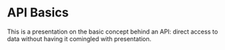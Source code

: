 # API Basics

This is a presentation on the basic concept behind an API: direct access to
data without having it comingled with presentation.
